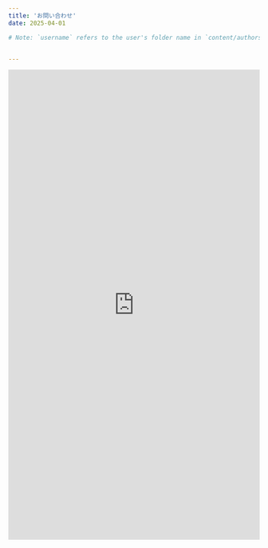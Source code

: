 ```yaml
---
title: 'お問い合わせ'
date: 2025-04-01

# Note: `username` refers to the user's folder name in `content/authors/`


---
```


<iframe src="https://docs.google.com/forms/d/e/1FAIpQLSe4TH1fT2p5OB0SieliXXXg3RAQun-GEaX2WHl5Hq0zpfQPaA/viewform?embedded=true" width="100%" height="943" frameborder="0" marginheight="0" marginwidth="0">読み込んでいます…</iframe>